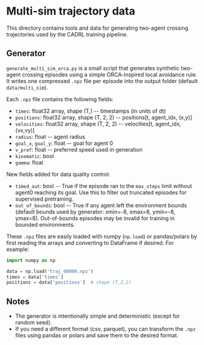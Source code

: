 Multi-sim trajectory data
=========================

This directory contains tools and data for generating two-agent crossing trajectories
used by the CADRL training pipeline.

Generator
---------

`generate_multi_sim_orca.py` is a small script that generates synthetic two-agent
crossing episodes using a simple ORCA-inspired local avoidance rule. It writes
one compressed `.npz` file per episode into the output folder (default `data/multi_sim`).

Each `.npz` file contains the following fields:

- `times`: float32 array, shape (T,)  -- timestamps (in units of dt)
- `positions`: float32 array, shape (T, 2, 2) -- positions[t, agent_idx, (x,y)]
- `velocities`: float32 array, shape (T, 2, 2) -- velocities[t, agent_idx, (vx,vy)]
- `radius`: float -- agent radius
- `goal_x`, `goal_y`: float -- goal for agent 0
- `v_pref`: float -- preferred speed used in generation
- `kinematic`: bool
- `gamma`: float

New fields added for data quality control:

- `timed_out`: bool -- True if the episode ran to the `max_steps` limit without agent0 reaching its goal. Use this to filter out truncated episodes for supervised pretraining.
- `out_of_bounds`: bool -- True if any agent left the environment bounds (default bounds used by generator: xmin=-8, xmax=8, ymin=-8, ymax=8). Out-of-bounds episodes may be invalid for training in bounded environments.

These `.npz` files are easily loaded with numpy (`np.load`) or pandas/polars
by first reading the arrays and converting to DataFrame if desired. For example:

```python
import numpy as np

data = np.load('traj_00000.npz')
times = data['times']
positions = data['positions']  # shape (T,2,2)
```

Notes
-----

- The generator is intentionally simple and deterministic (except for random seed).
- If you need a different format (csv, parquet), you can transform the `.npz` files
  using pandas or polars and save them to the desired format.
